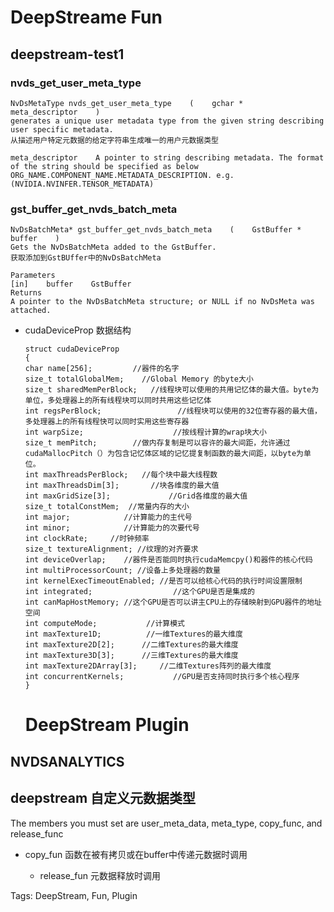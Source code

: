 # DeepStreame Fun

## deepstream-test1

### nvds_get_user_meta_type

```
NvDsMetaType nvds_get_user_meta_type    (    gchar *     meta_descriptor    )    
generates a unique user metadata type from the given string describing user specific metadata.
从描述用户特定元数据的给定字符串生成唯一的用户元数据类型

meta_descriptor    A pointer to string describing metadata. The format of the string should be specified as below ORG_NAME.COMPONENT_NAME.METADATA_DESCRIPTION. e.g. (NVIDIA.NVINFER.TENSOR_METADATA)
```

### gst_buffer_get_nvds_batch_meta

```
NvDsBatchMeta* gst_buffer_get_nvds_batch_meta    (    GstBuffer *     buffer    )    
Gets the NvDsBatchMeta added to the GstBuffer.
获取添加到GstBUffer中的NvDsBatchMeta

Parameters
[in]    buffer    GstBuffer
Returns
A pointer to the NvDsBatchMeta structure; or NULL if no NvDsMeta was attached.
```

* cudaDeviceProp 数据结构
  
  ```
  struct cudaDeviceProp
  {
  char name[256];         //器件的名字
  size_t totalGlobalMem;    //Global Memory 的byte大小
  size_t sharedMemPerBlock;   //线程块可以使用的共用记忆体的最大值。byte为单位，多处理器上的所有线程块可以同时共用这些记忆体
  int regsPerBlock;                 //线程块可以使用的32位寄存器的最大值，多处理器上的所有线程快可以同时实用这些寄存器
  int warpSize;                    //按线程计算的wrap块大小
  size_t memPitch;        //做内存复制是可以容许的最大间距，允许通过cudaMallocPitch（）为包含记忆体区域的记忆提复制函数的最大间距，以byte为单位。
  int maxThreadsPerBlock;   //每个块中最大线程数
  int maxThreadsDim[3];       //块各维度的最大值
  int maxGridSize[3];             //Grid各维度的最大值
  size_t totalConstMem;  //常量内存的大小
  int major;            //计算能力的主代号
  int minor;            //计算能力的次要代号
  int clockRate;     //时钟频率
  size_t textureAlignment; //纹理的对齐要求
  int deviceOverlap;    //器件是否能同时执行cudaMemcpy()和器件的核心代码
  int multiProcessorCount; //设备上多处理器的数量
  int kernelExecTimeoutEnabled; //是否可以给核心代码的执行时间设置限制
  int integrated;                  //这个GPU是否是集成的
  int canMapHostMemory; //这个GPU是否可以讲主CPU上的存储映射到GPU器件的地址空间
  int computeMode;           //计算模式
  int maxTexture1D;          //一维Textures的最大维度  
  int maxTexture2D[2];      //二维Textures的最大维度
  int maxTexture3D[3];      //三维Textures的最大维度
  int maxTexture2DArray[3];     //二维Textures阵列的最大维度
  int concurrentKernels;           //GPU是否支持同时执行多个核心程序
  }
  ```
  
  # DeepStream Plugin

## NVDSANALYTICS

## deepstream 自定义元数据类型

The members you must set are user_meta_data, meta_type, copy_func, and release_func

* copy_fun
  函数在被有拷贝或在buffer中传递元数据时调用
  
  * release_fun
    元数据释放时调用

Tags:
  DeepStream, Fun, Plugin